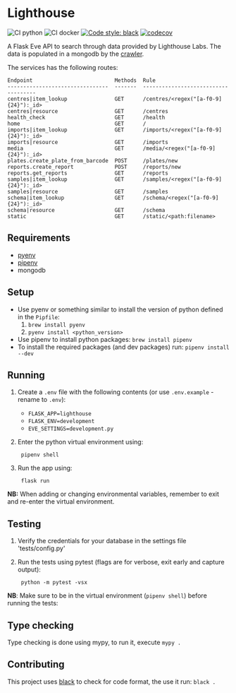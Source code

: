 # Lighthouse

![CI python](https://github.com/sanger/lighthouse/workflows/CI%20python/badge.svg)
![CI docker](https://github.com/sanger/lighthouse/workflows/CI%20docker/badge.svg)
[![Code style: black](https://img.shields.io/badge/code%20style-black-000000.svg)](https://github.com/psf/black)
[![codecov](https://codecov.io/gh/sanger/lighthouse/branch/develop/graph/badge.svg)](https://codecov.io/gh/sanger/lighthouse)

A Flask Eve API to search through data provided by Lighthouse Labs. The data is populated in a
mongodb by the [crawler](https://github.com/sanger/crawler).

The services has the following routes:

    Endpoint                          Methods  Rule
    --------------------------------  -------  ------------------------------------
    centres|item_lookup               GET      /centres/<regex("[a-f0-9]{24}"):_id>
    centres|resource                  GET      /centres
    health_check                      GET      /health
    home                              GET      /
    imports|item_lookup               GET      /imports/<regex("[a-f0-9]{24}"):_id>
    imports|resource                  GET      /imports
    media                             GET      /media/<regex("[a-f0-9]{24}"):_id>
    plates.create_plate_from_barcode  POST     /plates/new
    reports.create_report             POST     /reports/new
    reports.get_reports               GET      /reports
    samples|item_lookup               GET      /samples/<regex("[a-f0-9]{24}"):_id>
    samples|resource                  GET      /samples
    schema|item_lookup                GET      /schema/<regex("[a-f0-9]{24}"):_id>
    schema|resource                   GET      /schema
    static                            GET      /static/<path:filename>

## Requirements

- [pyenv](https://github.com/pyenv/pyenv)
- [pipenv](https://pipenv.pypa.io/en/latest/)
- mongodb

## Setup

- Use pyenv or something similar to install the version of python
  defined in the `Pipfile`:
  1. `brew install pyenv`
  2. `pyenv install <python_version>`
- Use pipenv to install python packages: `brew install pipenv`
- To install the required packages (and dev packages) run: `pipenv install --dev`

## Running

1. Create a `.env` file with the following contents (or use `.env.example` - rename to `.env`):

    - `FLASK_APP=lighthouse`
    - `FLASK_ENV=development`
    - `EVE_SETTINGS=development.py`

1. Enter the python virtual environment using:

        pipenv shell

1. Run the app using:

        flask run

**NB:** When adding or changing environmental variables, remember to exit and re-enter the virtual
environment.

## Testing

1. Verify the credentials for your database in the settings file 'tests/config.py'
1. Run the tests using pytest (flags are for verbose, exit early and capture output):

        python -m pytest -vsx

**NB**: Make sure to be in the virtual environment (`pipenv shell`) before running the tests:

## Type checking

Type checking is done using mypy, to run it, execute `mypy .`

## Contributing

This project uses [black](https://github.com/psf/black) to check for code format, the use it run:
`black .`
